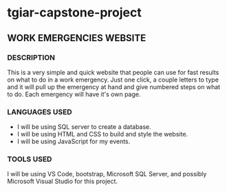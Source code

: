 # tgiar-capstone-project
## **WORK EMERGENCIES WEBSITE**

### **DESCRIPTION**
This is a very simple and quick website that people can use for fast results on what to do in a work emergency. Just one click, a couple letters to type and it will pull up the emergency at hand and give numbered steps on what to do. Each emergency will have it's own page. 

### **LANGUAGES USED**
* I will be using SQL server to create a database. 
* I will be using HTML and CSS to build and style the website.
* I will be using JavaScript for my events. 

### **TOOLS USED**
I will be using VS Code, bootstrap, Microsoft SQL Server, and possibly Microsoft Visual Studio for this project.

